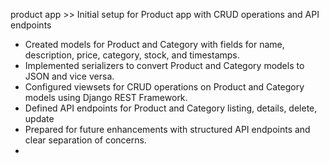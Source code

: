 product app >>
Initial setup for Product app with CRUD operations and API endpoints

- Created models for Product and Category with fields for name, description,      price, category, stock, and timestamps.
- Implemented serializers to convert Product and Category models to JSON and vice versa.
- Configured viewsets for CRUD operations on Product and Category models using Django REST Framework.
- Defined API endpoints for Product and Category listing, details, delete, update
- Prepared for future enhancements with structured API endpoints and clear separation of concerns.
- 